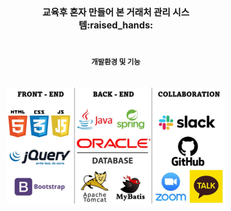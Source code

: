 <div align=center>

  <H2> 교육후 혼자 만들어 본 거래처 관리 시스템:raised_hands: </H2>
  
  <br>
 <H3>개발환경 및 기능</h3> 
  <br>


</div>
  
<div align=center>

![개발환경](https://github.com/YKLEEEEEE/custom/blob/master/wishit/doc/images/use_tools.png)


</div>
